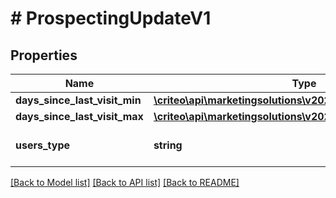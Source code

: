 # # ProspectingUpdateV1

## Properties

Name | Type | Description | Notes
------------ | ------------- | ------------- | -------------
**days_since_last_visit_min** | [**\criteo\api\marketingsolutions\v2024_01\Model\NillableInt32**](NillableInt32.md) |  | [optional]
**days_since_last_visit_max** | [**\criteo\api\marketingsolutions\v2024_01\Model\NillableInt32**](NillableInt32.md) |  | [optional]
**users_type** | **string** | Type of users to target | [optional]

[[Back to Model list]](../../README.md#models) [[Back to API list]](../../README.md#endpoints) [[Back to README]](../../README.md)

